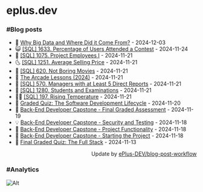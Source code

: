 # eplus.dev

### #Blog posts

<!-- BLOG-POST-LIST:START -->
 - 🧰 [Why Big Data and Where Did it Come From?](https://eplus.dev/why-big-data-and-where-did-it-come-from) - 2024-12-03
 - 😺 [[SQL] 1633. Percentage of Users Attended a Contest](https://eplus.dev/sql-1633-percentage-of-users-attended-a-contest) - 2024-11-24
 - 🗽 [[SQL] 1075. Project Employees I](https://eplus.dev/sql-1075-project-employees-i) - 2024-11-21
 - 🌜 [[SQL] 1251. Average Selling Price](https://eplus.dev/sql-1251-average-selling-price) - 2024-11-21
 - 📝 [[SQL] 620. Not Boring Movies](https://eplus.dev/sql-620-not-boring-movies) - 2024-11-21
 - 🚀 [The Arcade Lessons &lpar;2024&rpar;](https://eplus.dev/the-arcade-lessons-2024) - 2024-11-21
 - 💼 [[SQL] 570. Managers with at Least 5 Direct Reports](https://eplus.dev/sql-570-managers-with-at-least-5-direct-reports) - 2024-11-21
 - 🦣 [[SQL] 1280. Students and Examinations](https://eplus.dev/sql-1280-students-and-examinations) - 2024-11-21
 - 👨‍🏫 [[SQL] 197. Rising Temperature](https://eplus.dev/sql-197-rising-temperature) - 2024-11-21
 - 🔭 [Graded Quiz: The Software Development Lifecycle](https://eplus.dev/graded-quiz-the-software-development-lifecycle) - 2024-11-20
 - 🤡 [Back-End Developer Capstone - Final Graded Assessment](https://eplus.dev/back-end-developer-capstone-final-graded-assessment) - 2024-11-19
 - 💡 [Back-End Developer Capstone - Security and Testing](https://eplus.dev/back-end-developer-capstone-security-and-testing) - 2024-11-18
 - 🦣 [Back-End Developer Capstone - Project Functionality](https://eplus.dev/back-end-developer-capstone-project-functionality) - 2024-11-18
 - 💪 [Back-End Developer Capstone - Starting the Project](https://eplus.dev/back-end-developer-capstone-starting-the-project) - 2024-11-18
 - 🤡 [Final Graded Quiz: The Full Stack](https://eplus.dev/final-graded-quiz-the-full-stack) - 2024-11-13<!-- BLOG-POST-LIST:END -->

<div align="right">
  Update by <a target="_blank"
    href="https://github.com/ePlus-DEV/blog-post-workflow">ePlus-DEV/blog-post-workflow</a>
</div>

### #Analytics
![Alt](https://repobeats.axiom.co/api/embed/9990f7cddfbad8d834990b10ccad05f81ac1096f.svg "Repobeats analytics image")
